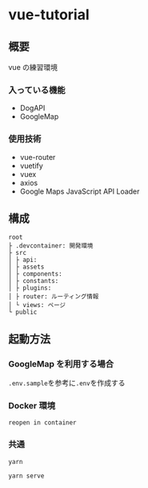 # vue-tutorial

## 概要

vue の練習環境

### 入っている機能

- DogAPI
- GoogleMap

### 使用技術

- vue-router
- vuetify
- vuex
- axios
- Google Maps JavaScript API Loader

## 構成

```
root
├ .devcontainer: 開発環境
├ src
│ ├ api:
│ ├ assets
│ ├ components:
│ ├ constants:
│ ├ plugins:
│ ├ router: ルーティング情報
│ └ views: ページ
└ public
```

## 起動方法

### GoogleMap を利用する場合

`.env.sample`を参考に`.env`を作成する

### Docker 環境

`reopen in container`

### 共通

`yarn`

`yarn serve`

